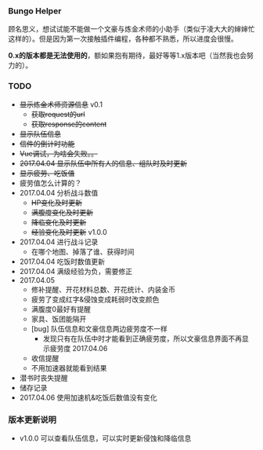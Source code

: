 ### Bungo Helper
顾名思义，想试试能不能做一个文豪与炼金术师的小助手（类似于凌大大的婶婶忙这样的）。但是因为第一次接触插件编程，各种都不熟悉，所以进度会很慢。

**0.x的版本都是无法使用的**，额如果抱有期待，最好等等1.x版本吧（当然我也会努力的）。

### TODO
- <del>显示炼金术师资源信息</del> v0.1
  - <del>获取request的url</del>
  - <del>获取response的content</del>
- <del>显示队伍信息</del>
- <del>信件的倒计时功能</del>
- <del>Vue调试，为啥会失败。。</del>
- <del>2017.04.04 显示队伍中所有人的信息、组队时及时更新</del>
- <del>显示疲劳、吃饭值</del>
- 疲劳值怎么计算的？
- 2017.04.04 分析战斗数值
  - <del>HP变化及时更新</del>
  - <del>满腹度变化及时更新</del>
  - <del>降临变化及时更新</del>
  - <del>经验变化及时更新</del> v1.0.0
- 2017.04.04 进行战斗记录
  - 在哪个地图、掉落了谁、获得时间
- 2017.04.04 吃饭时数值更新
- 2017.04.04 满级经验为负，需要修正
- 2017.04.05
  - 修补提醒、开花材料总数、开花统计、内装金币
  - 疲劳了变成红字&侵蚀变成耗弱时改变颜色
  - 满腹度0最好有提醒
  - 家具、饭团能隔开
  - [bug] 队伍信息和文豪信息两边疲劳度不一样
    - 发现只有在队伍中时才能看到正确疲劳度，所以文豪信息界面不再显示疲劳度 2017.04.06
  - 收信提醒
  - 不用加速器就能看到结果
- 潜书时丧失提醒
- 储存记录
- 2017.04.06 使用加速机&吃饭后数值没有变化

### 版本更新说明
- v1.0.0 可以查看队伍信息，可以实时更新侵蚀和降临信息
